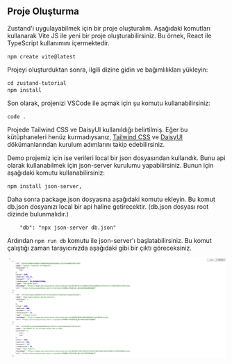 
## Proje Oluşturma

Zustand'i uygulayabilmek için bir proje oluşturalım. Aşağıdaki komutları kullanarak Vite JS ile yeni bir proje oluşturabilirsiniz. Bu örnek, React ile TypeScript kullanımını içermektedir.

    npm create vite@latest

Projeyi oluşturduktan sonra, ilgili dizine gidin ve bağımlılıkları yükleyin:

    cd zustand-tutorial
    npm install

Son olarak, projenizi VSCode ile açmak için şu komutu kullanabilirsiniz:

    code . 

Projede Tailwind CSS ve DaisyUI kullanıldığı belirtilmiş. Eğer bu kütüphaneleri henüz kurmadıysanız, [Tailwind CSS](https://tailwindcss.com/docs/installation) ve [DaisyUI](https://daisyui.com/docs/install/) dökümanlarından kurulum adımlarını takip edebilirsiniz.

Demo projemiz için ise verileri local bir json dosyasından kullandık. Bunu api olarak kullanabilmek için json-server kurulumu yapabilirsiniz. Bunun için aşağıdaki komutu kullanabilirsiniz:

    npm install json-server,

Daha sonra package.json dosyasına aşağıdaki komutu ekleyin. Bu komut db.json dosyanızı local bir api haline getirecektir. (db.json dosyası root dizinde bulunmalıdır.)
    
        "db": "npx json-server db.json"

Ardından ```npm run db```  komutu ile json-server'ı başlatabilirsiniz. Bu komut çalıştığı zaman tarayıcınızda aşağıdaki gibi bir çıktı göreceksiniz.

![Bear](../screenshots/json-view.jpeg)


